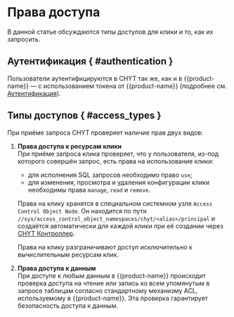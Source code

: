 # Права доступа

В данной статье обсуждаются типы доступов для клики и то, как их запросить.

## Аутентификация { #authentication }

Пользователи аутентифицируются в CHYT так же, как и в {{product-name}} — с использованием токена от {{product-name}} (подробнее см. [Аутентификация](../../../../user-guide/storage/auth.md)).

## Типы доступов { #access_types }

При приёме запроса CHYT проверяет наличие прав двух видов:

1. **Права доступа к ресурсам клики** </br>
   При приёме запроса клика проверяет, что у пользователя, из-под которого совершён запрос, есть права на использование клики:
    - для исполнения SQL запросов необходимо право `use`;
    - для изменения, просмотра и удаления конфигурации клики необходимы права `manage`, `read` и `remove`.

   Права на клику хранятся в специальном системном узле `Access Control Object Node`. Он находится по пути `//sys/access_control_object_namespaces/chyt/<alias>/principal` и создаётся автоматически для каждой клики при её создании через [CHYT Контроллер](../cliques/controller.md).

   Права на клику разграничивают доступ исключительно к вычислительным ресурсам клик.

2. **Права доступа к данным** </br>
  При доступе к любым данным в {{product-name}} происходит проверка доступа на чтение или запись ко всем упомянутым в запросе таблицам согласно стандартному механизму ACL, используемому в {{product-name}}. Эта проверка гарантирует безопасность доступа к данным.
